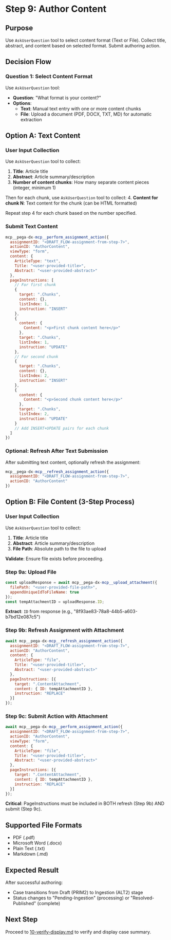 # Step 9: Author Content

## Purpose

Use `AskUserQuestion` tool to select content format (Text or File). Collect title, abstract, and content based on selected format. Submit authoring action.

## Decision Flow

### Question 1: Select Content Format

Use `AskUserQuestion` tool:
- **Question**: "What format is your content?"
- **Options**:
  - **Text**: Manual text entry with one or more content chunks
  - **File**: Upload a document (PDF, DOCX, TXT, MD) for automatic extraction

## Option A: Text Content

### User Input Collection

Use `AskUserQuestion` tool to collect:
1. **Title**: Article title
2. **Abstract**: Article summary/description
3. **Number of content chunks**: How many separate content pieces (integer, minimum 1)

Then for each chunk, use `AskUserQuestion` tool to collect:
4. **Content for chunk N**: Text content for the chunk (can be HTML formatted)

Repeat step 4 for each chunk based on the number specified.

### Submit Text Content

```javascript
mcp__pega-dx-mcp__perform_assignment_action({
  assignmentID: "<DRAFT_FLOW-assignment-from-step-7>",
  actionID: "AuthorContent",
  viewType: "form",
  content: {
    ArticleType: "text",
    Title: "<user-provided-title>",
    Abstract: "<user-provided-abstract>"
  },
  pageInstructions: [
    // For first chunk
    {
      target: ".Chunks",
      content: {},
      listIndex: 1,
      instruction: "INSERT"
    },
    {
      content: {
        Content: "<p>First chunk content here</p>"
      },
      target: ".Chunks",
      listIndex: 1,
      instruction: "UPDATE"
    },
    // For second chunk
    {
      target: ".Chunks",
      content: {},
      listIndex: 2,
      instruction: "INSERT"
    },
    {
      content: {
        Content: "<p>Second chunk content here</p>"
      },
      target: ".Chunks",
      listIndex: 2,
      instruction: "UPDATE"
    }
    // Add INSERT+UPDATE pairs for each chunk
  ]
})
```

### Optional: Refresh After Text Submission

After submitting text content, optionally refresh the assignment:
```javascript
mcp__pega-dx-mcp__refresh_assignment_action({
  assignmentID: "<DRAFT_FLOW-assignment-from-step-7>",
  actionID: "AuthorContent"
})
```

## Option B: File Content (3-Step Process)

### User Input Collection

Use `AskUserQuestion` tool to collect:
1. **Title**: Article title
2. **Abstract**: Article summary/description
3. **File Path**: Absolute path to the file to upload

**Validate**: Ensure file exists before proceeding.

### Step 9a: Upload File

```javascript
const uploadResponse = await mcp__pega-dx-mcp__upload_attachment({
  filePath: "<user-provided-file-path>",
  appendUniqueIdToFileName: true
});
const tempAttachmentID = uploadResponse.ID;
```

**Extract**: `ID` from response (e.g., "8f93ae83-78a8-44b5-a603-b7bd12e087c5")

### Step 9b: Refresh Assignment with Attachment

```javascript
await mcp__pega-dx-mcp__refresh_assignment_action({
  assignmentID: "<DRAFT_FLOW-assignment-from-step-7>",
  actionID: "AuthorContent",
  content: {
    ArticleType: "file",
    Title: "<user-provided-title>",
    Abstract: "<user-provided-abstract>"
  },
  pageInstructions: [{
    target: ".ContentAttachment",
    content: { ID: tempAttachmentID },
    instruction: "REPLACE"
  }]
});
```

### Step 9c: Submit Action with Attachment

```javascript
await mcp__pega-dx-mcp__perform_assignment_action({
  assignmentID: "<DRAFT_FLOW-assignment-from-step-7>",
  actionID: "AuthorContent",
  viewType: "form",
  content: {
    ArticleType: "file",
    Title: "<user-provided-title>",
    Abstract: "<user-provided-abstract>"
  },
  pageInstructions: [{
    target: ".ContentAttachment",
    content: { ID: tempAttachmentID },
    instruction: "REPLACE"
  }]
});
```

**Critical**: PageInstructions must be included in BOTH refresh (Step 9b) AND submit (Step 9c).

## Supported File Formats

- PDF (.pdf)
- Microsoft Word (.docx)
- Plain Text (.txt)
- Markdown (.md)

## Expected Result

After successful authoring:
- Case transitions from Draft (PRIM2) to Ingestion (ALT2) stage
- Status changes to "Pending-Ingestion" (processing) or "Resolved-Published" (complete)

## Next Step

Proceed to [10-verify-display.md](10-verify-display.md) to verify and display case summary.
